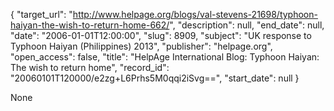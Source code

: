 {
  "target_url": "http://www.helpage.org/blogs/val-stevens-21698/typhoon-haiyan-the-wish-to-return-home-662/", 
  "description": null, 
  "end_date": null, 
  "date": "2006-01-01T12:00:00", 
  "slug": 8909, 
  "subject": "UK response to Typhoon Haiyan (Philippines) 2013", 
  "publisher": "helpage.org", 
  "open_access": false, 
  "title": "HelpAge International Blog: Typhoon Haiyan: The wish to return home", 
  "record_id": "20060101T120000/e2zg+L6Prhs5M0qqi2iSvg==", 
  "start_date": null
}

None